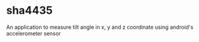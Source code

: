 # sha4435
An application to measure tilt angle in x, y and z coordinate using android's accelerometer sensor
